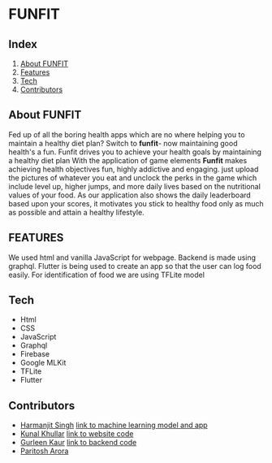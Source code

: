 # FUNFIT

## Index

1. [About FUNFIT](#about-makeathon)
2. [Features](#features)
3. [Tech](#tech)
4. [Contributors](#contributors)

## About FUNFIT

Fed up of all the boring health apps which are no where helping you to maintain a healthy diet plan?
Switch to **funfit**- now maintaining good health's a fun.
Funfit drives you to achieve your health goals by maintaining a healthy diet plan
With the application of game elements **Funfit** makes achieving health objectives fun, highly addictive and engaging.
just upload the pictures of whatever you eat and unclock the perks in the game which include level up, higher jumps, and more daily lives based on the nutritional values of your food.
As our application also shows the daily leaderboard based upon your scores, it motivates you stick to healthy food only as much as possible and attain a healthy lifestyle.

## FEATURES

We used html and vanilla JavaScript for webpage. Backend is made using graphql. Flutter is being used to create an app so that the user can log food easily. For identification of food we are using TFLite model

## Tech

- Html
- CSS
- JavaScript
- Graphql
- Firebase
- Google MLKit
- TFLite
- Flutter

## Contributors

- [Harmanjit Singh](https://github.com/Harmanjit14) [link to machine learning model and app](https://github.com/Harmanjit14/food-scanner-ML)
- [Kunal Khullar](https://github.com/Kunal-Khullar) [link to website code](https://github.com/Kunal-Khullar/Hoohacks2021)
- [Gurleen Kaur](https://github.com/gurleen-kaur1313) [link to backend code](https://github.com/gurleen-kaur1313/health_backend)
- [Paritosh Arora](https://github.com/CLASHERBROs)
